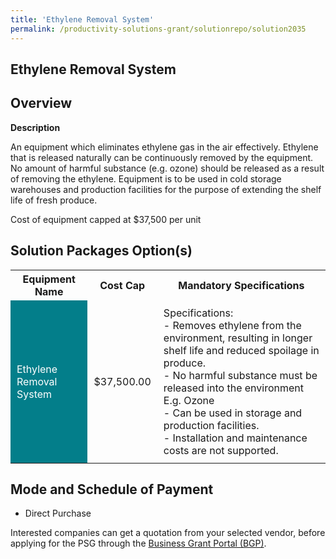 ```yaml
---
title: 'Ethylene Removal System'
permalink: /productivity-solutions-grant/solutionrepo/solution2035
---
```


## Ethylene Removal System

## Overview

**Description**

An equipment which eliminates ethylene gas in the air effectively. Ethylene that is released naturally can be continuously removed by the equipment. No amount of harmful substance (e.g. ozone) should be released as a result of removing the ethylene. Equipment is to be used in cold storage warehouses and production facilities for the purpose of extending the shelf life of fresh produce.

Cost of equipment capped at $37,500 per unit

## Solution Packages Option(s)

<table>
<tr>
<th><b>Equipment Name</b></th>
<th><b>Cost Cap</b></th>
<th><b>Mandatory Specifications</b></th>
</tr>
<tr>
<td style='padding: 10px; background-color: #037E8A; color: #FFFFFF;'>Ethylene Removal System</td>
<td style='padding: 10px;'>$37,500.00</td>
<td style='padding: 10px;'>Specifications:<br>- Removes ethylene from the environment, resulting in longer shelf life and reduced spoilage in produce.<br>- No harmful substance must be released into the environment E.g. Ozone<br>- Can be used in storage and production facilities.<br>- Installation and maintenance costs are not supported.</td>
</tr>
</table>

## Mode and Schedule of Payment

 - Direct Purchase

Interested companies can get a quotation from your selected vendor, before applying for the PSG through the <a href='https://www.businessgrants.gov.sg/' target='_blank' rel='noopener'>Business Grant Portal (BGP)</a>.

<script src="/jquery/resize-tables.js"></script>
